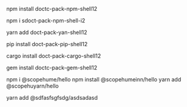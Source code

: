 npm install doctc-pack-npm-shell12


npm i sdoct-pack-npm-shell-i2


yarn add doct-pack-yan-shell12

pip install doct-pack-pip-shell12

cargo install doct-pack-cargo-shell12

gem install doctc-pack-gem-shell12

npm i  @scopehume/hello
npm install  @scopehumeinn/hello
yarn add  @scopehuyarn/hello

yarn add @sdfasfsgfsdg/asdsadasd
